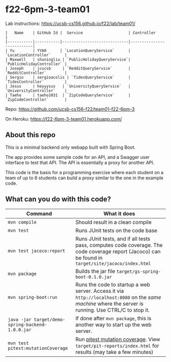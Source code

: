 # f22-6pm-3-team01

Lab instructions: <https://ucsb-cs156.github.io/f22/lab/team01/>


```
|   Name    | GitHub Id |  Service                    | Controller                |
|-----------|-----------|-----------------------------|---------------------------| 
| Yu        | YYA0      | `LocationQueryService`      | `LocationController`      |   
| Maxwell   | shuningliu | `PublicHolidayQueryService`| `PublicHolidayController` |   
| Joseph    | jcucsb     | `RedditQueryService`       | `RedditController`        |   
| Sergio    | sergioacolis | `TidesQueryService`      | `TidesController`         |   
| Jesus     | heyyysus   | `UniversityQueryService`   | `UniversityController`    |
| Taeho     | taeho1031  | `ZipCodeQueryService`      | `ZipCodeController`       |
```

Repo: https://github.com/ucsb-cs156-f22/team01-f22-6pm-3

On Heroku:  https://f22-6pm-3-team01.herokuapp.com/

## About this repo

This is a minimal backend only webapp built with Spring Boot.

The app provides some sample code for an API, and a Swagger user interface
to test that API.  The API is essentially a proxy for another API.

This code is the basis for a programming exercise where each student on a
team of up to 6 students can build a proxy similar to the one in the example code.

## What can you do with this code?

| Command | What it does   |
|----------|---------------------------------------|
| `mvn compile` | Should result in a clean compile |
| `mvn test` | Runs JUnit tests on the code base |
| `mvn test jacoco:report` | Runs JUnit tests, and if all tests pass, computes code coverage.  The code coverage report (Jacoco) can be found in `target/site/jacoco/index.html` |
| `mvn package` | Builds the jar file `target/gs-spring-boot-0.1.0.jar` |
| `mvn spring-boot:run` | Runs the code to startup a web server.  Access it via `http://localhost:8080` on the *same machine* where the server is running.  Use CTRL/C to stop it. |
| `java -jar target/demo-spring-backend-1.0.0.jar` | If done after `mvn package`, this is another way to start up the web server.|
| `mvn test pitest:mutationCoverage` | Run [pitest mutation coverage](https://pitest.org).  View `target/pit-reports/index.html` for results (may take a few minutes)|
